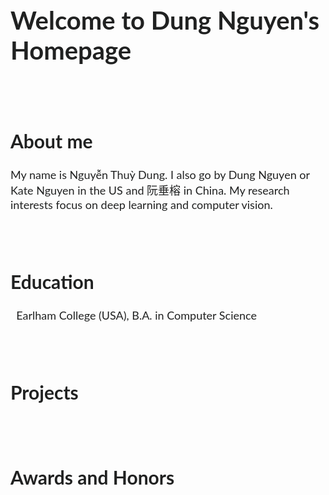 <h1 style="color:#202121; font-family:lato; font-size:40px">Welcome to Dung Nguyen's Homepage</h1>
<br/>
<br/>
<h2 style="color:#202121; font-family:lato; font-size:30px">About me</h2>
  <p style="font-size:18px; font-family:lato; color:#202121">
  My name is Nguyễn Thuỳ Dung. I also go by Dung Nguyen or Kate Nguyen in the US and 阮垂榕 in China. My research interests focus on deep learning and computer vision.
  </p>
<br/>
<br/>

<h2 style="color:#202121; font-family:lato; font-size:30px">Education</h2>
  <p style="font-size:18px; font-family:lato; color:#202121">
    <i class="fas fa-graduation-cap fa-lg" style="color: rgb(70,70,70)"></i>&nbsp; Earlham College (USA), B.A. in Computer Science
  </p>                                                                     
<br/>
<br/>

<h2 style="color:#202121; font-family:lato; font-size:30px">Projects</h2>
  <p style="font-size:18px; font-family:sans-serif; color:#202121">
  </p>
<br/>
<br/>

<h2 style="color:#202121; font-family:lato; font-size:30px">Awards and Honors</h2>
  <p style="font-size:18px; font-family:lato; color:#202121">
  </p>
<br/>
<br/>
